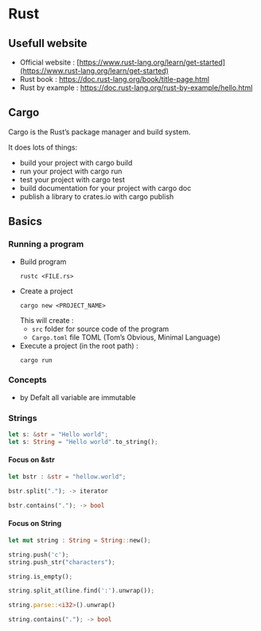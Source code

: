 # Rust 

## Usefull website 

 - Official website : [https://www.rust-lang.org/learn/get-started](https://www.rust-lang.org/learn/get-started)
 - Rust book : https://doc.rust-lang.org/book/title-page.html
 - Rust by example : https://doc.rust-lang.org/rust-by-example/hello.html

## Cargo

Cargo is the Rust’s package manager and build system.

It does lots of things:
- build your project with cargo build
- run your project with cargo run
- test your project with cargo test
- build documentation for your project with cargo doc
- publish a library to crates.io with cargo publish


## Basics

### Running a program
- Build program
    ```
    rustc <FILE.rs>
    ```
- Create a project
    ```
    cargo new <PROJECT_NAME>
    ```
    This will create :
    - `src` folder for source code of the program
    - `Cargo.toml` file TOML (Tom’s Obvious, Minimal Language)
- Execute a project (in the root path) :
    ```
    cargo run
    ```

### Concepts

- by Defalt all variable are immutable

### Strings

```rust
let s: &str = "Hello world";
let s: String = "Hello world".to_string();
```

#### Focus on &str

```rust
let bstr : &str = "hellow.world";

bstr.split("."); -> iterator

bstr.contains("."); -> bool
```

#### Focus on String
```rust
let mut string : String = String::new();

string.push('c');
string.push_str("characters");

string.is_empty();

string.split_at(line.find(':').unwrap());

string.parse::<i32>().unwrap()

string.contains("."); -> bool
```

